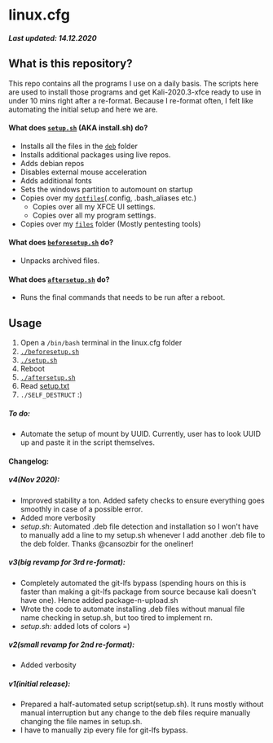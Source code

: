 # linux.cfg
##### Last updated: 14.12.2020
## What is this repository?
This repo contains all the programs I use on a daily basis. The scripts here are used to install those programs and get Kali-2020.3-xfce ready to use in under 10 mins right after a re-format. Because I re-format often, I felt like automating the initial setup and here we are.

#### What does [`setup.sh`](https://github.com/Thmyris/linux.cfg/blob/master/setup.sh) (AKA install.sh) do?
- Installs all the files in the [`deb`](https://github.com/Thmyris/linux.cfg/tree/master/deb) folder
- Installs additional packages using live repos.
- Adds debian repos
- Disables external mouse acceleration
- Adds additional fonts
- Sets the windows partition to automount on startup
- Copies over my [`dotfiles`](https://github.com/Thmyris/linux.cfg/tree/master/dotfiles)(.config, .bash_aliases etc.)
    - Copies over all my XFCE UI settings.
    - Copies over all my program settings.
- Copies over my [`files`](https://github.com/Thmyris/linux.cfg/tree/master/files) folder (Mostly pentesting tools)

#### What does [`beforesetup.sh`](https://github.com/Thmyris/linux.cfg/blob/master/beforesetup.sh) do?
- Unpacks archived files.

#### What does [`aftersetup.sh`](https://github.com/Thmyris/linux.cfg/blob/master/aftersetup.sh) do?
- Runs the final commands that needs to be run after a reboot.

## Usage
1. Open a `/bin/bash` terminal in the linux.cfg folder
2. [`./beforesetup.sh`](https://github.com/Thmyris/linux.cfg/blob/master/beforesetup.sh)
3. [`./setup.sh`](https://github.com/Thmyris/linux.cfg/blob/master/setup.sh)
4. Reboot
5. [`./aftersetup.sh`](https://github.com/Thmyris/linux.cfg/blob/master/aftersetup.sh)
6. Read [setup.txt](https://github.com/Thmyris/linux.cfg/blob/master/setup.txt)
7. `./SELF_DESTRUCT` :)

##### To do:

- Automate the setup of mount by UUID. Currently, user has to look UUID up and paste it in the script themselves.

#### Changelog:

##### v4(Nov 2020):
- Improved stability a ton. Added safety checks to ensure everything goes smoothly in case of a possible error.
- Added more verbosity
- *setup.sh:* Automated .deb file detection and installation so I won't have to manually add a line to my setup.sh whenever I add another .deb file to the deb folder. Thanks @cansozbir for the oneliner!

##### v3(big revamp for 3rd re-format):
- Completely automated the git-lfs bypass (spending hours on this is faster than making a git-lfs package from source because kali doesn't have one). Hence added package-n-upload.sh
- Wrote the code to automate installing .deb files without manual file name checking in setup.sh, but too tired to implement rn.
- *setup.sh:* added lots of colors =)

##### v2(small revamp for 2nd re-format):
- Added verbosity

##### v1(initial release):
- Prepared a half-automated setup script(setup.sh). It runs mostly without manual interruption but any change to the deb files require manually changing the file names in setup.sh.
- I have to manually zip every file for git-lfs bypass.
